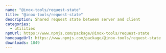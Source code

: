 ```yaml
---
name: "@inox-tools/request-state"
title: "@inox-tools/request-state"
description: Shared request state between server and client
categories:
  - utilities
npmUrl: https://www.npmjs.com/package/@inox-tools/request-state
homepageUrl: https://www.npmjs.com/package/@inox-tools/request-state
downloads: 1849
---
```

